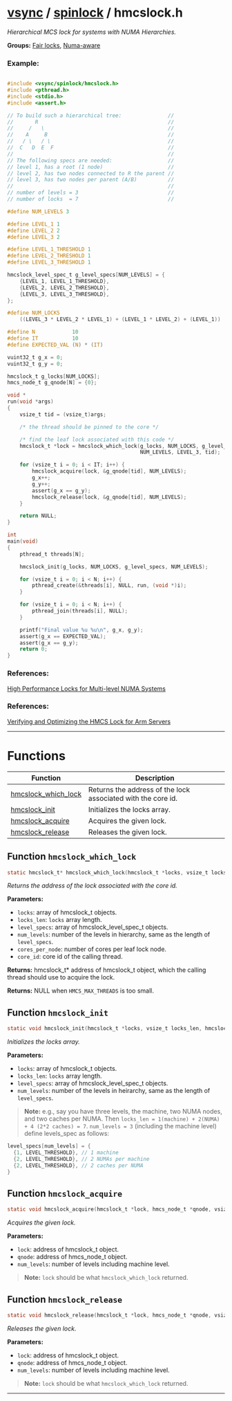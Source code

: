 #  [vsync](../README.md) / [spinlock](README.md) / hmcslock.h
_Hierarchical MCS lock for systems with NUMA Hierarchies._ 

**Groups:** [Fair locks](GROUP_fair_lock.md), [Numa-aware](GROUP_numa_aware.md)


### Example:



```c

#include <vsync/spinlock/hmcslock.h>
#include <pthread.h>
#include <stdio.h>
#include <assert.h>

// To build such a hierarchical tree:               //
//       R                                          //
//     /   \                                        //
//    A     B                                       //
//   / \   / \                                      //
//  C   D  E  F                                     //
//                                                  //
// The following specs are needed:                  //
// level 1, has a root (1 node)                     //
// level 2, has two nodes connected to R the parent //
// level 3, has two nodes per parent (A/B)          //
//                                                  //
// number of levels = 3                             //
// number of locks  = 7                             //

#define NUM_LEVELS 3

#define LEVEL_1 1
#define LEVEL_2 2
#define LEVEL_3 2

#define LEVEL_1_THRESHOLD 1
#define LEVEL_2_THRESHOLD 1
#define LEVEL_3_THRESHOLD 1

hmcslock_level_spec_t g_level_specs[NUM_LEVELS] = {
    {LEVEL_1, LEVEL_1_THRESHOLD},
    {LEVEL_2, LEVEL_2_THRESHOLD},
    {LEVEL_3, LEVEL_3_THRESHOLD},
};

#define NUM_LOCKS                                                              \
    ((LEVEL_3 * LEVEL_2 * LEVEL_1) + (LEVEL_1 * LEVEL_2) + (LEVEL_1))

#define N            10
#define IT           10
#define EXPECTED_VAL (N) * (IT)

vuint32_t g_x = 0;
vuint32_t g_y = 0;

hmcslock_t g_locks[NUM_LOCKS];
hmcs_node_t g_qnode[N] = {0};

void *
run(void *args)
{
    vsize_t tid = (vsize_t)args;

    /* the thread should be pinned to the core */

    /* find the leaf lock associated with this code */
    hmcslock_t *lock = hmcslock_which_lock(g_locks, NUM_LOCKS, g_level_specs,
                                           NUM_LEVELS, LEVEL_3, tid);

    for (vsize_t i = 0; i < IT; i++) {
        hmcslock_acquire(lock, &g_qnode[tid], NUM_LEVELS);
        g_x++;
        g_y++;
        assert(g_x == g_y);
        hmcslock_release(lock, &g_qnode[tid], NUM_LEVELS);
    }

    return NULL;
}

int
main(void)
{
    pthread_t threads[N];

    hmcslock_init(g_locks, NUM_LOCKS, g_level_specs, NUM_LEVELS);

    for (vsize_t i = 0; i < N; i++) {
        pthread_create(&threads[i], NULL, run, (void *)i);
    }

    for (vsize_t i = 0; i < N; i++) {
        pthread_join(threads[i], NULL);
    }

    printf("Final value %u %u\n", g_x, g_y);
    assert(g_x == EXPECTED_VAL);
    assert(g_x == g_y);
    return 0;
}
```




### References:

[High Performance Locks for Multi-level NUMA Systems](https://dl.acm.org/doi/pdf/10.1145/2858788.2688503)


### References:

[Verifying and Optimizing the HMCS Lock for Arm Servers](https://link.springer.com/chapter/10.1007/978-3-030-91014-3_17) 

---
# Functions 

| Function | Description |
|---|---|
| [hmcslock_which_lock](hmcslock.h.md#function-hmcslock_which_lock) | Returns the address of the lock associated with the core id.  |
| [hmcslock_init](hmcslock.h.md#function-hmcslock_init) | Initializes the locks array.  |
| [hmcslock_acquire](hmcslock.h.md#function-hmcslock_acquire) | Acquires the given lock.  |
| [hmcslock_release](hmcslock.h.md#function-hmcslock_release) | Releases the given lock.  |

##  Function `hmcslock_which_lock`

```c
static hmcslock_t* hmcslock_which_lock(hmcslock_t *locks, vsize_t locks_len, hmcslock_level_spec_t *level_specs, vsize_t num_levels, vuint32_t cores_per_node, vuint32_t core_id)
``` 
_Returns the address of the lock associated with the core id._ 




**Parameters:**

- `locks`: array of hmcslock_t objects. 
- `locks_len`: `locks` array length. 
- `level_specs`: array of hmcslock_level_spec_t objects. 
- `num_levels`: number of the levels in hierarchy, same as the length of `level_specs`. 
- `cores_per_node`: number of cores per leaf lock node. 
- `core_id`: core id of the calling thread.


**Returns:** hmcslock_t* address of hmcslock_t object, which the calling thread should use to acquire the lock.

**Returns:** NULL when `HMCS_MAX_THREADS` is too small. 



##  Function `hmcslock_init`

```c
static void hmcslock_init(hmcslock_t *locks, vsize_t locks_len, hmcslock_level_spec_t *level_specs, vsize_t num_levels)
``` 
_Initializes the locks array._ 




**Parameters:**

- `locks`: array of hmcslock_t objects. 
- `locks_len`: `locks` array length. 
- `level_specs`: array of hmcslock_level_spec_t objects. 
- `num_levels`: number of the levels in heirarchy, same as the length of `level_specs`.


> **Note:** e.g., say you have three levels, the machine, two NUMA nodes, and two caches per NUMA. Then `locks_len = 1(machine) + 2(NUMA) + 4 (2*2 caches) = 7`. `num_levels = 3` (including the machine level) define levels_spec as follows: 

```c
level_specs[num_levels] = {
  {1, LEVEL_THRESHOLD}, // 1 machine
  {2, LEVEL_THRESHOLD}, // 2 NUMAs per machine
  {2, LEVEL_THRESHOLD}, // 2 caches per NUMA
}
```

 


##  Function `hmcslock_acquire`

```c
static void hmcslock_acquire(hmcslock_t *lock, hmcs_node_t *qnode, vsize_t num_levels)
``` 
_Acquires the given lock._ 




**Parameters:**

- `lock`: address of hmcslock_t object. 
- `qnode`: address of hmcs_node_t object. 
- `num_levels`: number of levels including machine level.


> **Note:** `lock` should be what `hmcslock_which_lock` returned. 


##  Function `hmcslock_release`

```c
static void hmcslock_release(hmcslock_t *lock, hmcs_node_t *qnode, vsize_t num_levels)
``` 
_Releases the given lock._ 




**Parameters:**

- `lock`: address of hmcslock_t object. 
- `qnode`: address of hmcs_node_t object. 
- `num_levels`: number of levels including machine level.


> **Note:** `lock` should be what `hmcslock_which_lock` returned. 



---
